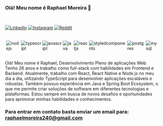 ### Olá! Meu nome é Raphael Moreira 🤚
<br/>

[![Linkedin](https://img.shields.io/badge/LinkedIn-0077B5?style=for-the-badge&logo=linkedin&logoColor=white)](https://www.linkedin.com/in/raphael-moreira-9959b31ab/)
[![Instagram](https://img.shields.io/badge/Instagram-E4405F?style=for-the-badge&logo=instagram&logoColor=white)](https://www.instagram.com/raphaelmoreiraassis/)
[![Reddit](https://img.shields.io/badge/Reddit-FF4500?style=for-the-badge&logo=reddit&logoColor=white)](https://www.reddit.com/user/RaphaelMoreira)


<br/>
<div style="display: flex; gap: 3px; margin-top: 3px"><br/>
    <img align="center" alt="nodejs" src="https://img.shields.io/badge/Node.js-43853D?style=for-the-badge&logo=node.js&logoColor=white">
    <img align="center" alt="typescript" src="https://img.shields.io/badge/TypeScript-007ACC?style=for-the-badge&logo=typescript&logoColor=white">
    <img align="center" alt="javascript" src="https://img.shields.io/badge/JavaScript-F7DF1E?style=for-the-badge&logo=javascript&logoColor=black">   
    <img align="center" alt="java" src="https://img.shields.io/badge/Java-ED8B00?style=for-the-badge&logo=openjdk&logoColor=white">
    <img align="center" alt="reactjs" src="https://img.shields.io/badge/React-20232A?style=for-the-badge&logo=react&logoColor=61DAFB">
    <img align="center" alt="styledcomponents" src="https://img.shields.io/badge/styled--components-DB7093?style=for-the-badge&logo=styled-components&logoColor=white">
    <img align="center" alt="postgres" src="https://img.shields.io/badge/PostgreSQL-316192?style=for-the-badge&logo=postgresql&logoColor=whit">
    <img align="center" alt="mysql" src="https://img.shields.io/badge/MySQL-00000F?style=for-the-badge&logo=mysql&logoColor=white">
</div>
<br/>

Olá! Meu nome é Raphael, Desenvolvimento Pleno de aplicações Web. Tenho 26 anos e trabalho como full-stack com habilidades em Frontend e Backend. Atualmente, trabalho com React, React Native e Node.js no meu dia a dia, utilizando TypeScript para desenvolver aplicações escaláveis e robustas. Também possuo experiência em Java e Spring Boot Ecosystem, o que me permite criar soluções de software em diferentes tecnologias e plataformas. Estou sempre em busca de novos desafios e oportunidades para aprimorar minhas habilidades e conhecimentos.

### Para entrar em contato basta enviar um email para: raphaelmoreira240@gmail.com
